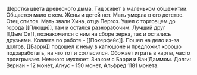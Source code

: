 Шерстка цвета древесного дыма. Тид живет в маленьком общежитии. Общается мало с кем. Жены и детей нет. Мать умерла в его детстве. Отец спился. Мать звали Хина, отца Пергоз. Ушел с торговцем до города [[Плющи]], там и остался разнорабочим.
Лучший друг [[Дым'Ок]], познакомился с ним на сборе зерна, так и остались друзьями. Коллега по работе - [[Покерфейс]].
Пошел на дело из-за долгов, [[Барри]] подошел к нему в капюшоне и предложил хорошо подзаработать, на что тот и согласился. Обожает играть в карты, часто проигрывает. Немного мухлюет.
Знаком с Барри и Ван'Даммом.
Долги: Вернан - 12 монет, Агнус - 150 монет, Альфред 1181 монета. 
